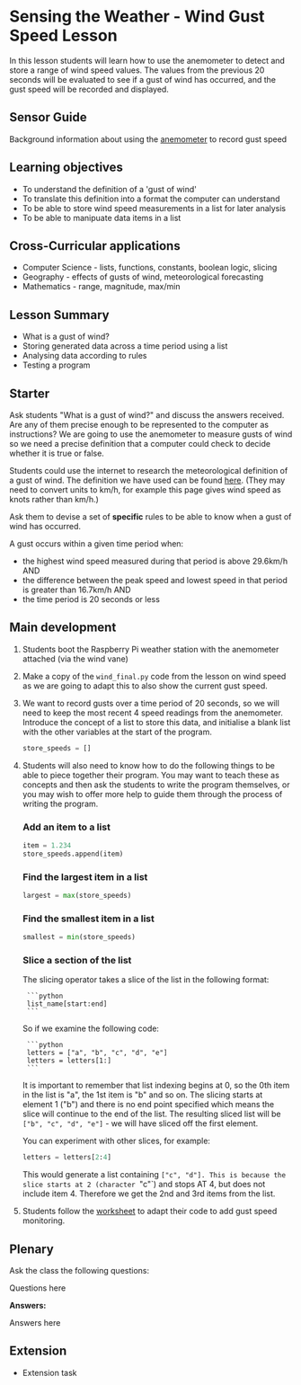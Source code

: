 #  Sensing the Weather - Wind Gust Speed Lesson

In this lesson students will learn how to use the anemometer to detect and store a range of wind speed values. The values from the previous 20 seconds will be evaluated to see if a gust of wind has occurred, and the gust speed will be recorded and displayed.

## Sensor Guide

Background information about using the [anemometer](about.md) to record gust speed

## Learning objectives

- To understand the definition of a 'gust of wind'
- To translate this definition into a format the computer can understand
- To be able to store wind speed measurements in a list for later analysis
- To be able to manipuate data items in a list

## Cross-Curricular applications

- Computer Science - lists, functions, constants, boolean logic, slicing 
- Geography - effects of gusts of wind, meteorological forecasting
- Mathematics - range, magnitude, max/min


## Lesson Summary

- What is a gust of wind?
- Storing generated data across a time period using a list
- Analysing data according to rules
- Testing a program

## Starter
Ask students "What is a gust of wind?" and discuss the answers received. Are any of them precise enough to be represented to the computer as instructions? We are going to use the anemometer to measure gusts of wind so we need a precise definition that a computer could check to decide whether it is true or false. 

Students could use the internet to research the meteorological definition of a gust of wind. The definition we have used can be found [here](http://glossary.ametsoc.org/wiki/Gust). (They may need to convert units to km/h, for example this page gives wind speed as knots rather than km/h.)

Ask them to devise a set of **specific** rules to be able to know when a gust of wind has occurred.

A gust occurs within a given time period when:
- the highest wind speed measured during that period is above 29.6km/h AND
- the difference between the peak speed and lowest speed in that period is greater than 16.7km/h AND
- the time period is 20 seconds or less


## Main development

1. Students boot the Raspberry Pi weather station with the anemometer attached (via the wind vane)
1. Make a copy of the `wind_final.py` code from the lesson on wind speed as we are going to adapt this to also show the current gust speed.
1. We want to record gusts over a time period of 20 seconds, so we will need to keep the most recent 4 speed readings from the anemometer. Introduce the concept of a list to store this data, and initialise a blank list with the other variables at the start of the program.

	```python
	store_speeds = []
	```
1. Students will also need to know how to do the following things to be able to piece together their program. You may want to teach these as concepts and then ask the students to write the program themselves, or you may wish to offer more help to guide them through the process of writing the program.

	### Add an item to a list

	```python
	item = 1.234
	store_speeds.append(item)
	```
	### Find the largest item in a list

	```python
	largest = max(store_speeds)
	```

	### Find the smallest item in a list

	```python
	smallest = min(store_speeds)
	```

	### Slice a section of the list

	The slicing operator takes a slice of the list in the following format:

		```python
		list_name[start:end]
		```
	So if we examine the following code:
	
		```python
		letters = ["a", "b", "c", "d", "e"]
		letters = letters[1:]
		```
	It is important to remember that list indexing begins at 0, so the 0th item in the list is "a", the 1st item is "b" and so on. The slicing starts at element 1 ("b") and there is no end point specified which means the slice will continue to the end of the list. The resulting sliced list will be `["b", "c", "d", "e"]` - we will have sliced off the first element.

	You can experiment with other slices, for example:

	```python
	letters = letters[2:4]
	```
	This would generate a list containing `["c", "d"]. This is because the slice starts at 2 (character `"c"`) and stops AT 4, but does not include item 4. Therefore we get the 2nd and 3rd items from the list.

1. Students follow the [worksheet](worksheet.md) to adapt their code to add gust speed monitoring.


## Plenary

Ask the class the following questions:

Questions here

**Answers:**

Answers here


## Extension

- Extension task
